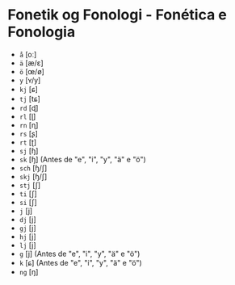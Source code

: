 # Fonetik og Fonologi - Fonética e Fonologia

-   `å` [oː]
-   `ä` [æ/ɛ]
-   `ö` [œ/ø]
-   `y` [ʏ/y]
-   `kj` [ɕ]
-   `tj` [tɕ]
-   `rd` [ɖ]
-   `rl` [ɭ]
-   `rn` [ɳ]
-   `rs` [ʂ]
-   `rt` [ʈ]
-   `sj` [ɧ]
-   `sk` [ɧ] (Antes de "e", "i", "y", "ä" e "ö")
-   `sch` [ɧ/ʃ]
-   `skj` [ɧ/ʃ]
-   `stj` [ʃ]
-   `ti` [ʃ]
-   `si` [ʃ]
-   `j` [j]
-   `dj` [j]
-   `gj` [j]
-   `hj` [j]
-   `lj` [j]
-   `g` [j] (Antes de "e", "i", "y", "ä" e "ö")
-   `k` [ɕ] (Antes de "e", "i", "y", "ä" e "ö")
-   `ng` [ŋ]
